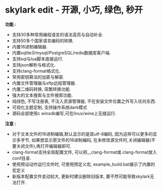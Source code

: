 skylark edit - 开源, 小巧, 绿色, 秒开
==================================================================================================
**功能 :**
- 支持30多种常用编程语言的语法高亮与自动补全.
- 支持50多个国家语言编码的转换.
- 内置16进制编辑器.
- 内置sqlite3/mysql/PostgreSQL/redis数据库客户端.
- 支持sql与lua脚本直接运行.
- 支持json解析与格式化.
- 支持clang-format格式化.
- 常用密钥算法的加密与解密.
- 内置文件管理器与sftp远程管理器.
- 内置二维码转换, 简繁转换功能.
- 强大的文本搜索与文件搜索功能.
- 纯绿色, 不写注册表, 不注入资源管理器, 不在安装文件位置之外写入任何东西.
- 可视化主题定制, 支持操作系统dark模式
- 源码全部使用c winsdk编写,可在linux/wine上无缝运行.

**注意 :**
- 对于文本文件的16进制编辑,默认显示的是其utf-8编码, 因为这样可以更多的显示多字节, 
  如果想显示原文件的16进制编码, 在未修改源文件时,关闭编辑器(不要关闭文件),再打开编辑器即可.
- clang-format支持全局配置文件, 可以把__clang-format或.clang-format放入conf目录.
- 使用预设动作运行文件时, 可使用预定义宏, example_build.bat展示了内置的宏定义
- 新版本配置文件变动较大, 更新时建议删除旧版本, 要不然可能导致skylark无法打开.